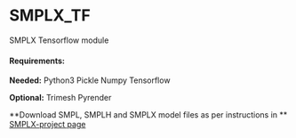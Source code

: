 # SMPLX_TF


SMPLX  Tensorflow module

#### **Requirements:**

**Needed:**
Python3
Pickle
Numpy
Tensorflow

**Optional:**
Trimesh
Pyrender


**Download SMPL, SMPLH and  SMPLX model files as per instructions in ** 
[SMPLX-project page](https://smpl-x.is.tue.mpg.de/)

